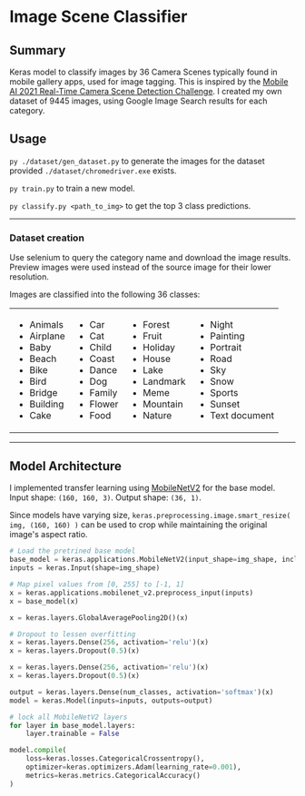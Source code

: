 # Image Scene Classifier

## Summary 

Keras model to classify images by 36 Camera Scenes typically found in mobile gallery apps, used for image tagging. This is inspired by the [Mobile AI 2021 Real-Time Camera Scene Detection Challenge](https://competitions.codalab.org/competitions/28113).
I created my own dataset of 9445 images, using Google Image Search results for each category. 

## Usage

`py ./dataset/gen_dataset.py` to generate the images for the dataset provided `./dataset/chromedriver.exe` exists.

`py train.py` to train a new model.

`py classify.py <path_to_img>` to get the top 3 class predictions.

---

### Dataset creation
Use selenium to query the category name and download the image results. Preview images were used instead of the source image for their lower resolution.

Images are classified into the following 36 classes:
<table>
<tr>
</tr>
<tr>
<td>
<ul>
<li>Animals</li>
<li>Airplane</li>
<li>Baby</li>
<li>Beach</li>
<li>Bike</li>
<li>Bird</li>
<li>Bridge</li>
<li>Building</li>
<li>Cake</li>
</ul>
</td>

<td>
<ul>
<li>Car</li>
<li>Cat</li>
<li>Child</li>
<li>Coast</li>
<li>Dance</li>
<li>Dog</li>
<li>Family</li>
<li>Flower</li>
<li>Food</li>
</ul>
</td>

<td>
<ul>
<li>Forest</li>
<li>Fruit</li>
<li>Holiday</li>
<li>House</li>
<li>Lake</li>
<li>Landmark</li>
<li>Meme</li>
<li>Mountain</li>
<li>Nature</li>
</ul>
</td>

<td>
<ul>
<li>Night</li>
<li>Painting</li>
<li>Portrait</li>
<li>Road</li>
<li>Sky</li>
<li>Snow</li>
<li>Sports</li>
<li>Sunset</li>
<li>Text document</li>
</ul>
</td>
</tr>
</table>



---
## Model Architecture

I implemented transfer learning using [MobileNetV2](https://arxiv.org/abs/1801.04381v4) for the base model. Input shape: `(160, 160, 3)`. Output shape: `(36, 1)`.


Since models have varying size, `keras.preprocessing.image.smart_resize( img, (160, 160) )` can be used to crop while maintaining 
the original image's aspect ratio.

```py
# Load the pretrined base model
base_model = keras.applications.MobileNetV2(input_shape=img_shape, include_top=False, weights='imagenet')
inputs = keras.Input(shape=img_shape)

# Map pixel values from [0, 255] to [-1, 1]
x = keras.applications.mobilenet_v2.preprocess_input(inputs)
x = base_model(x)

x = keras.layers.GlobalAveragePooling2D()(x)

# Dropout to lessen overfitting
x = keras.layers.Dense(256, activation='relu')(x)
x = keras.layers.Dropout(0.5)(x)

x = keras.layers.Dense(256, activation='relu')(x)
x = keras.layers.Dropout(0.5)(x)

output = keras.layers.Dense(num_classes, activation='softmax')(x)
model = keras.Model(inputs=inputs, outputs=output)

# lock all MobileNetV2 layers
for layer in base_model.layers:
    layer.trainable = False

model.compile(
    loss=keras.losses.CategoricalCrossentropy(), 
    optimizer=keras.optimizers.Adam(learning_rate=0.001),
    metrics=keras.metrics.CategoricalAccuracy()
) 
```